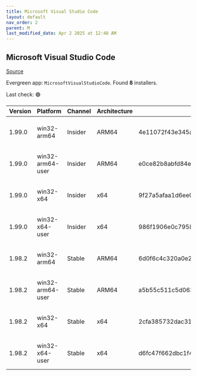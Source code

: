 ```yaml
---
title: Microsoft Visual Studio Code
layout: default
nav_order: 2
parent: M
last_modified_date: Apr 2 2025 at 12:48 AM
---
```


## Microsoft Visual Studio Code

[Source](https://code.visualstudio.com)

Evergreen app: `MicrosoftVisualStudioCode`. Found **8** installers.

Last check: 🟢

| Version | Platform         | Channel | Architecture | Sha256                                                           | URI                                                                                                                                                                                                                                                                                                            |
| ------- | ---------------- | ------- | ------------ | ---------------------------------------------------------------- | -------------------------------------------------------------------------------------------------------------------------------------------------------------------------------------------------------------------------------------------------------------------------------------------------------------- |
| 1.99.0  | win32-arm64      | Insider | ARM64        | 4e11072f43e345aeded8ff6938c05a3ebbe785021f6af735c45b6a1c03ed5954 | [https://vscode.download.prss.microsoft.com/dbazure/download/insider/8222926219175706ebc0af3c03db588d2bbe185a/VSCodeSetup-arm64-1.99.0-insider.exe](https://vscode.download.prss.microsoft.com/dbazure/download/insider/8222926219175706ebc0af3c03db588d2bbe185a/VSCodeSetup-arm64-1.99.0-insider.exe)         |
| 1.99.0  | win32-arm64-user | Insider | ARM64        | e0ce82b8abfd84e9633e39636f617dffec85aadd9fe7f2ce676c1b80b421b450 | [https://vscode.download.prss.microsoft.com/dbazure/download/insider/8222926219175706ebc0af3c03db588d2bbe185a/VSCodeUserSetup-arm64-1.99.0-insider.exe](https://vscode.download.prss.microsoft.com/dbazure/download/insider/8222926219175706ebc0af3c03db588d2bbe185a/VSCodeUserSetup-arm64-1.99.0-insider.exe) |
| 1.99.0  | win32-x64        | Insider | x64          | 9f27a5afaa1d6ee0a0c8599d13bc4a760db875071325e639e31b49e15edcc4a0 | [https://vscode.download.prss.microsoft.com/dbazure/download/insider/8222926219175706ebc0af3c03db588d2bbe185a/VSCodeSetup-x64-1.99.0-insider.exe](https://vscode.download.prss.microsoft.com/dbazure/download/insider/8222926219175706ebc0af3c03db588d2bbe185a/VSCodeSetup-x64-1.99.0-insider.exe)             |
| 1.99.0  | win32-x64-user   | Insider | x64          | 986f1906e0c795858a10a1c1611e2a6f9cdb4c94ded400e01bfc7956682f6e97 | [https://vscode.download.prss.microsoft.com/dbazure/download/insider/8222926219175706ebc0af3c03db588d2bbe185a/VSCodeUserSetup-x64-1.99.0-insider.exe](https://vscode.download.prss.microsoft.com/dbazure/download/insider/8222926219175706ebc0af3c03db588d2bbe185a/VSCodeUserSetup-x64-1.99.0-insider.exe)     |
| 1.98.2  | win32-arm64      | Stable  | ARM64        | 6d0f6c4c320a0e2f86c0150d377f9e074043bd3fa1232c58df799944ffadbd2d | [https://vscode.download.prss.microsoft.com/dbazure/download/stable/ddc367ed5c8936efe395cffeec279b04ffd7db78/VSCodeSetup-arm64-1.98.2.exe](https://vscode.download.prss.microsoft.com/dbazure/download/stable/ddc367ed5c8936efe395cffeec279b04ffd7db78/VSCodeSetup-arm64-1.98.2.exe)                           |
| 1.98.2  | win32-arm64-user | Stable  | ARM64        | a5b55c511c5d063544089f96e1736d84033de902e771028fa59a9c2f2058c537 | [https://vscode.download.prss.microsoft.com/dbazure/download/stable/ddc367ed5c8936efe395cffeec279b04ffd7db78/VSCodeUserSetup-arm64-1.98.2.exe](https://vscode.download.prss.microsoft.com/dbazure/download/stable/ddc367ed5c8936efe395cffeec279b04ffd7db78/VSCodeUserSetup-arm64-1.98.2.exe)                   |
| 1.98.2  | win32-x64        | Stable  | x64          | 2cfa385732dac31e82d94808af04f129f897aadd74b1967fb58035c8c615555e | [https://vscode.download.prss.microsoft.com/dbazure/download/stable/ddc367ed5c8936efe395cffeec279b04ffd7db78/VSCodeSetup-x64-1.98.2.exe](https://vscode.download.prss.microsoft.com/dbazure/download/stable/ddc367ed5c8936efe395cffeec279b04ffd7db78/VSCodeSetup-x64-1.98.2.exe)                               |
| 1.98.2  | win32-x64-user   | Stable  | x64          | d6fc47f662dbc1f4b08a7475c77832a8667d18e1fa23c8d69b0818e2aa05e6b1 | [https://vscode.download.prss.microsoft.com/dbazure/download/stable/ddc367ed5c8936efe395cffeec279b04ffd7db78/VSCodeUserSetup-x64-1.98.2.exe](https://vscode.download.prss.microsoft.com/dbazure/download/stable/ddc367ed5c8936efe395cffeec279b04ffd7db78/VSCodeUserSetup-x64-1.98.2.exe)                       |
